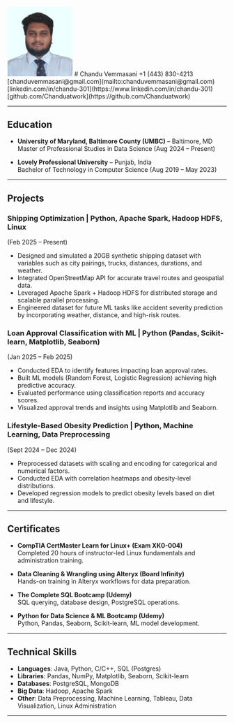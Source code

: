 <img src="profile.jpeg" alt="Headshot" width="150"/>
# Chandu Vemmasani  
+1 (443) 830-4213 [chanduvemmasani@gmail.com](mailto:chanduvemmasani@gmail.com) [linkedin.com/in/chandu-301](https://www.linkedin.com/in/chandu-301) [github.com/Chanduatwork](https://github.com/Chanduatwork)

---

## Education  
- **University of Maryland, Baltimore County (UMBC)** – Baltimore, MD  
  Master of Professional Studies in Data Science (Aug 2024 – Present)  

- **Lovely Professional University** – Punjab, India  
  Bachelor of Technology in Computer Science (Aug 2019 – May 2023)  

---

## Projects  

### Shipping Optimization | Python, Apache Spark, Hadoop HDFS, Linux  
(Feb 2025 – Present)  
- Designed and simulated a 20GB synthetic shipping dataset with variables such as city pairings, trucks, distances, durations, and weather.  
- Integrated OpenStreetMap API for accurate travel routes and geospatial data.  
- Leveraged Apache Spark + Hadoop HDFS for distributed storage and scalable parallel processing.  
- Engineered dataset for future ML tasks like accident severity prediction by incorporating weather, distance, and high-risk routes.  

### Loan Approval Classification with ML | Python (Pandas, Scikit-learn, Matplotlib, Seaborn)  
(Jan 2025 – Feb 2025)  
- Conducted EDA to identify features impacting loan approval rates.  
- Built ML models (Random Forest, Logistic Regression) achieving high predictive accuracy.  
- Evaluated performance using classification reports and accuracy scores.  
- Visualized approval trends and insights using Matplotlib and Seaborn.  

### Lifestyle-Based Obesity Prediction | Python, Machine Learning, Data Preprocessing  
(Sept 2024 – Dec 2024)  
- Preprocessed datasets with scaling and encoding for categorical and numerical factors.  
- Conducted EDA with correlation heatmaps and obesity-level distributions.  
- Developed regression models to predict obesity levels based on diet and lifestyle.  

---

## Certificates  

- **CompTIA CertMaster Learn for Linux+ (Exam XK0-004)**  
  Completed 20 hours of instructor-led Linux fundamentals and administration training.  

- **Data Cleaning & Wrangling using Alteryx (Board Infinity)**  
  Hands-on training in Alteryx workflows for data preparation.  

- **The Complete SQL Bootcamp (Udemy)**  
  SQL querying, database design, PostgreSQL operations.  

- **Python for Data Science & ML Bootcamp (Udemy)**  
  Python, Pandas, Seaborn, Scikit-learn, ML model development.  

---

## Technical Skills  

- **Languages**: Java, Python, C/C++, SQL (Postgres)  
- **Libraries**: Pandas, NumPy, Matplotlib, Seaborn, Scikit-learn  
- **Databases**: PostgreSQL, MongoDB  
- **Big Data**: Hadoop, Apache Spark  
- **Other**: Data Preprocessing, Machine Learning, Tableau, Data Visualization, Linux Administration  

---
